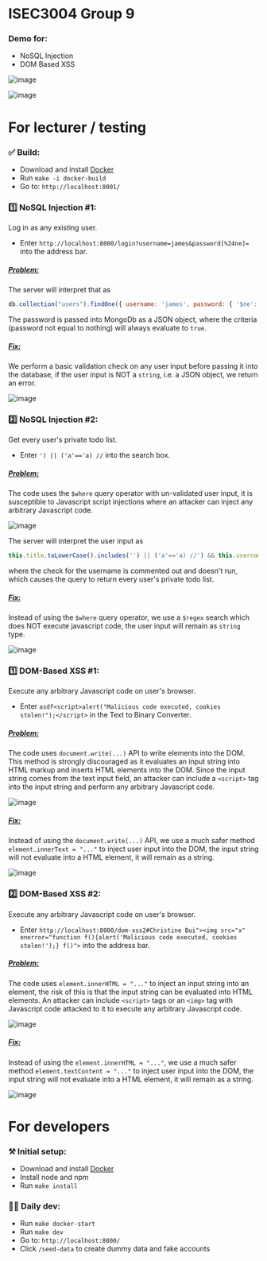 # ISEC3004 Group 9

### Demo for:

-   NoSQL Injection
-   DOM Based XSS

![image](https://user-images.githubusercontent.com/44139980/194742763-326707fd-b4b5-4204-ad38-fd8070b988ae.png)

![image](https://user-images.githubusercontent.com/44139980/194742786-406554e6-a6b4-4512-9fdb-292100b918cb.png)

# For lecturer / testing

### ✅ Build:

-   Download and install [Docker](https://www.docker.com/products/docker-desktop/)
-   Run `make -i docker-build`
-   Go to: `http://localhost:8001/`

### 1️⃣ NoSQL Injection #1:

Log in as any existing user.

-   Enter `http://localhost:8000/login?username=james&password[%24ne]=` into the address bar.

##### <u>Problem:</u>

The server will interpret that as

```Javascript
db.collection("users").findOne({ username: 'james', password: { '$ne': '' })
```

The password is passed into MongoDb as a JSON object, where the criteria (password not equal to nothing) will always evaluate to `true`.

##### <u>Fix:</u>

We perform a basic validation check on any user input before passing it into the database, if the user input is NOT a `string`, i.e. a JSON object, we return an error.

![image](https://user-images.githubusercontent.com/44139980/194741238-f26250cf-af51-48c4-ba48-8609113ca76c.png)

### 2️⃣ NoSQL Injection #2:

Get every user's private todo list.

-   Enter `') || ('a'=='a) //` into the search box.

##### <u>Problem:</u>

The code uses the `$where` query operator with un-validated user input, it is susceptible to Javascript script injections where an attacker can inject any arbitrary Javascript code.

![image](https://user-images.githubusercontent.com/44139980/194741293-74fddb38-3758-498a-839f-f75c391f0ff2.png)

The server will interpret the user input as

```Javascript
this.title.toLowerCase().includes('') || ('a'=='a) //') && this.username == 'james'
```

where the check for the username is commented out and doesn't run, which causes the query to return every user's private todo list.

##### <u>Fix:</u>

Instead of using the `$where` query operator, we use a `$regex` search which does NOT execute javascript code, the user input will remain as `string` type.

![image](https://user-images.githubusercontent.com/44139980/194741455-b1944b93-1e84-4bd8-8830-6c75cada7dc6.png)

### 1️⃣ DOM-Based XSS #1:

Execute any arbitrary Javascript code on user's browser.

-   Enter `asdf<script>alert("Malicious code executed, cookies stolen!");</script>` in the Text to Binary Converter.

##### <u>Problem:</u>

The code uses `document.write(...)` API to write elements into the DOM. This method is strongly discouraged as it evaluates an input string into HTML markup and inserts HTML elements into the DOM. Since the input string comes from the text input field, an attacker can include a `<script>` tag into the input string and perform any arbitrary Javascript code.

![image](https://user-images.githubusercontent.com/44139980/194741528-17eb8a81-90d2-4716-aef7-1f82e89072c4.png)

##### <u>Fix:</u>

Instead of using the `document.write(...)` API, we use a much safer method `element.innerText = "..."` to inject user input into the DOM, the input string will not evaluate into a HTML element, it will remain as a string.

![image](https://user-images.githubusercontent.com/44139980/194741689-14b83bc5-da6c-4b0a-813e-a25a4b2fee19.png)

### 2️⃣ DOM-Based XSS #2:

Execute any arbitrary Javascript code on user's browser.

-   Enter `http://localhost:8000/dom-xss2#Christine Bui"><img src="x" onerror="function f(){alert('Malicious code executed, cookies stolen!');} f()">` into the address bar.

##### <u>Problem:</u>

The code uses `element.innerHTML = "..."` to inject an input string into an element, the risk of this is that the input string can be evaluated into HTML elements. An attacker can include `<script>` tags or an `<img>` tag with Javascript code attacked to it to execute any arbitrary Javascript code.

![image](https://user-images.githubusercontent.com/44139980/194741790-dc1553f6-7f91-4c2f-b733-d23eda47d9e1.png)

##### <u>Fix:</u>

Instead of using the `element.innerHTML = "..."`, we use a much safer method `element.textContent = "..."` to inject user input into the DOM, the input string will not evaluate into a HTML element, it will remain as a string.

![image](https://user-images.githubusercontent.com/44139980/194741942-345497d4-f021-4d22-bec2-a1f01d78b6bf.png)

# For developers

### ⚒️ Initial setup:

-   Download and install [Docker](https://www.docker.com/products/docker-desktop/)
-   Install node and npm
-   Run `make install`

### 🧑‍💻 Daily dev:

-   Run `make docker-start`
-   Run `make dev`
-   Go to: `http://localhost:8000/`
-   Click `/seed-data` to create dummy data and fake accounts
